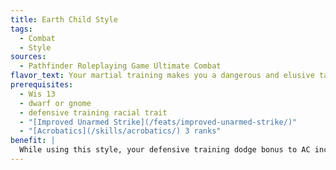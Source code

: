 ```yaml
---
title: Earth Child Style
tags:
  - Combat
  - Style
sources:
  - Pathfinder Roleplaying Game Ultimate Combat
flavor_text: Your martial training makes you a dangerous and elusive target for giants.
prerequisites:
  - Wis 13
  - dwarf or gnome
  - defensive training racial trait
  - "[Improved Unarmed Strike](/feats/improved-unarmed-strike/)"
  - "[Acrobatics](/skills/acrobatics/) 3 ranks"
benefit: |
  While using this style, your defensive training dodge bonus to AC increases to +6. Further, against creatures of the giant subtype, you can add your Wisdom bonus on your unarmed strike damage rolls.
---
```


